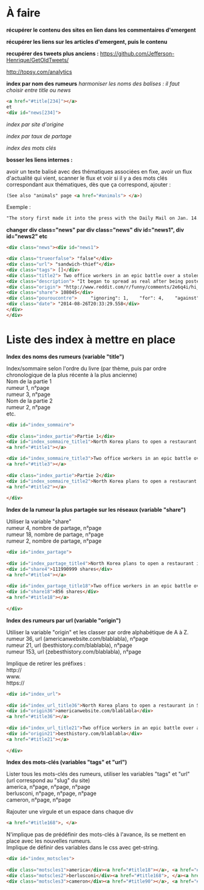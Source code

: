 # À faire

**récupérer le contenu des sites en lien dans les commentaires d'emergent**

**récupérer les liens sur les articles d'emergent, puis le contenu**

**recupérer des tweets plus anciens :**
https://github.com/Jefferson-Henrique/GetOldTweets/

http://topsy.com/analytics

**index par nom des rumeurs**
*harmoniser les noms des balises : il faut choisir entre title ou news*
```html
<a href="#title[234]"></a>
et
<div id="news[234]">
```

*index par site d'origine*

*index par taux de partage*

*index des mots clés*

**bosser les liens internes :**

avoir un texte balisé avec des thématiques associées en fixe, avoir un flux d'actualité qui vient,
scanner le flux et voir si il y a des mots clés correspondant aux thématiques,
dès que ça correspond, ajouter :

```html
(See also "animals" page <a href="#animals"> </a>)
```

Exemple :
```html
"The story first made it into the press with the Daily Mail on Jan. 14. It cites a Russian TV report about a group of "investigators" who supplied footage of a Yeti (See also "animals" page <a href="#animals"></a>) in the Adygeya Republic. The images of the video were provided by Central European News, a newswire that has often been the source of false/dubious stories."
```

**changer div class="news" par div class="news" div id="news1", div id="news2" etc**

```html
<div class="news"><div id="news1">

<div class="trueorfalse"> "false"</div>  
<div class="url"> "sandwich-thief"</div>  
<div class="tags"> []</div>  
<div class="title2"> Two office workers in an epic battle over a stolen sandwich</div>  
<div class="description"> "It began to spread as real after being posted to Reddit, with the College Humor watermarks removed."</div>  
<div class="origin"> "http://www.reddit.com/r/funny/comments/2e6q4i/hi_tina_from_hr_again/%20"</div>  
<div class="share"> 108045</div>  
<div class="pouroucontre">     "ignoring": 1,    "for": 4,    "against": 2  </div>  
<div class="date"> "2014-08-26T20:33:29.558</div>
</div>
</div>
```

# Liste des index à mettre en place

**Index des noms des rumeurs (variable "title")**

Index/sommaire selon l'ordre du livre (par thème, puis par ordre chronologique de la plus récente à la plus ancienne)  
Nom de la partie 1  
rumeur 1, n°page  
rumeur 3, n°page  
Nom de la partie 2  
rumeur 2, n°page  
etc.  

```html
<div id="index_sommaire">  
  
<div class="index_partie">Partie 1</div>  
<div id="index_sommaire_title1">North Korea plans to open a restaurant in Scotland</div>  
<a href="#title1"></a>  

<div id="index_sommaire_title3">Two office workers in an epic battle over a stolen sandwich</div>  
<a href="#title3"></a>  
  
<div class="index_partie">Partie 2</div>  
<div id="index_sommaire_title2">North Korea plans to open a restaurant in Scotland</div>  
<a href="#title2"></a>  
  
</div>
```

**Index de la rumeur la plus partagée sur les réseaux (variable "share")**

Utiliser la variable "share"  
rumeur 4, nombre de partage, n°page  
rumeur 18, nombre de partage, n°page  
rumeur 2, nombre de partage, n°page  

```html
<div id="index_partage">  
  
<div id="index_partage_title4">North Korea plans to open a restaurant in Scotland</div>  
<div id="share4">111990999 shares</div>  
<a href="#title4"></a>  
  
<div id="index_partage_title18">Two office workers in an epic battle over a stolen sandwich</div>  
<div id="share18">856 shares</div>  
<a href="#title18"></a>  
  
</div>
```

**Index des rumeurs par url (variable "origin")**

Utiliser la variable "origin" et les classer par ordre alphabétique de A à Z.
rumeur 36, url (americanwebsite.com/blablabla), n°page  
rumeur 21, url (besthistory.com/blablabla), n°page  
rumeur 153, url (zebesthistory.com/blablabla), n°page  
  
Implique de retirer les préfixes :  
http://  
www.  
https://  
 
```html
<div id="index_url">  
  
<div id="index_url_title36">North Korea plans to open a restaurant in Scotland</div>  
<div id="origin36">americanwebsite.com/blablabla</div>  
<a href="#title36"></a>  
  
<div id="index_url_title21">Two office workers in an epic battle over a stolen sandwich</div>  
<div id="origin21">besthistory.com/blablabla</div>  
<a href="#title21"></a>  
  
</div>
```

**Index des mots-clés (variables "tags" et "url")**

Lister tous les mots-clés des rumeurs, utiliser les variables "tags" et "url" (url correspond au "slug" du site)    
america, n°page, n°page, n°page  
berlusconi, n°page, n°page, n°page  
cameron, n°page, n°page  
  
Rajouter une virgule et un espace dans chaque div  
```html
<a href="#title168">, </a>
```
  
N'implique pas de prédéfinir des mots-clés à l'avance, ils se mettent en place avec les nouvelles rumeurs.  
Implique de définir des variables dans le css avec get-string.  

```html
<div id="index_motscles">  
  
<div class="motscles1">america</div><a href="#title18"></a>, <a href="#title21">, </a><a href="#title37"></a>  
<div class="motscles2">berlusconi</div><a href="#title168">, </a><a href="#title23">, </a><a href="#title37"></a>  
<div class="motscles3">cameron</div><a href="#title90"></a>, <a href="#title56"></a>  




